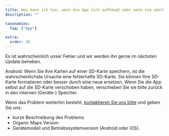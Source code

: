 ```yaml
---
title: Was kann ich tun, wenn die App sich aufhängt oder wenn sie abstürzt?
description: ""

taxonomies:
  faq: ["App"]

extra:
  order: 30
---
```


Es ist wahrscheinlich unser Fehler und wir werden ihn gerne im nächsten Update beheben.

Android: Wenn Sie Ihre Karten auf einer SD-Karte speichern, ist die wahrscheinlichste Ursache eine fehlerhafte SD-Karte. Sie können Ihre SD-Karte formatieren oder besser durch eine neue ersetzen. Wenn Sie die App selbst auf die SD-Karte verschoben haben, verschieben Sie sie bitte zurück in den internen (Geräte-) Speicher.

Wenn das Problem weiterhin besteht, [kontaktieren Sie uns bitte](mailto:support@organicmaps.app) und geben Sie uns:

* kurze Beschreibung des Problems
* Organic Maps Version
* Gerätemodell und Betriebssystemversion (Android oder iOS).

